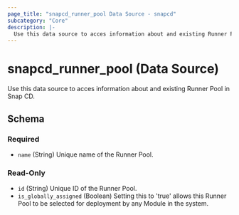 ```yaml
---
page_title: "snapcd_runner_pool Data Source - snapcd"
subcategory: "Core"
description: |-
  Use this data source to acces information about and existing Runner Pool in Snap CD.
---
```


# snapcd_runner_pool (Data Source)

Use this data source to acces information about and existing Runner Pool in Snap CD.




<!-- schema generated by tfplugindocs -->
## Schema

### Required

- `name` (String) Unique name of the Runner Pool.

### Read-Only

- `id` (String) Unique ID of the Runner Pool.
- `is_globally_assigned` (Boolean) Setting this to 'true' allows this Runner Pool to be selected for deployment by any Module in the system.
